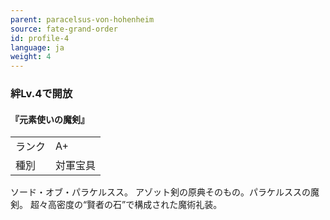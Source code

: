 ```yaml
---
parent: paracelsus-von-hohenheim
source: fate-grand-order
id: profile-4
language: ja
weight: 4
---
```


### 絆Lv.4で開放

#### 『元素使いの魔剣』

<table>
  <tr><td>ランク</td><td>A+</td></tr>
  <tr><td>種別</td><td>対軍宝具</td></tr>
</table>

ソード・オブ・パラケルスス。
アゾット剣の原典そのもの。パラケルススの魔剣。
超々高密度の“賢者の石”で構成された魔術礼装。
